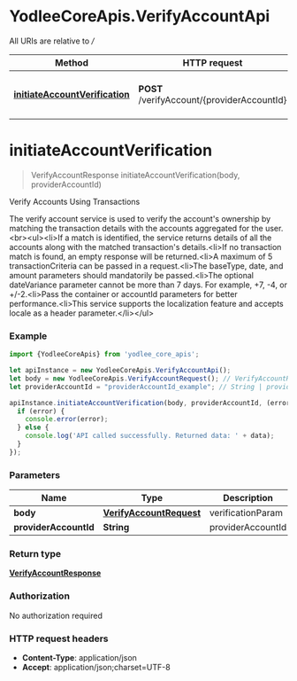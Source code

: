 # YodleeCoreApis.VerifyAccountApi

All URIs are relative to */*

Method | HTTP request | Description
------------- | ------------- | -------------
[**initiateAccountVerification**](VerifyAccountApi.md#initiateAccountVerification) | **POST** /verifyAccount/{providerAccountId} | Verify Accounts Using Transactions

<a name="initiateAccountVerification"></a>
# **initiateAccountVerification**
> VerifyAccountResponse initiateAccountVerification(body, providerAccountId)

Verify Accounts Using Transactions

The verify account service is used to verify the account&#x27;s ownership by  matching the transaction details with the accounts aggregated for the user.&lt;br&gt;&lt;ul&gt;&lt;li&gt;If a match is identified, the service returns details of all the accounts along with the matched transaction&#x27;s details.&lt;li&gt;If no transaction match is found, an empty response will be returned.&lt;li&gt;A maximum of 5 transactionCriteria can be passed in a request.&lt;li&gt;The baseType, date, and amount parameters should mandatorily be passed.&lt;li&gt;The optional dateVariance parameter cannot be more than 7 days. For example, +7, -4, or +/-2.&lt;li&gt;Pass the container or accountId parameters for better performance.&lt;li&gt;This service supports the localization feature and accepts locale as a header parameter.&lt;/li&gt;&lt;/ul&gt;

### Example
```javascript
import {YodleeCoreApis} from 'yodlee_core_apis';

let apiInstance = new YodleeCoreApis.VerifyAccountApi();
let body = new YodleeCoreApis.VerifyAccountRequest(); // VerifyAccountRequest | verificationParam
let providerAccountId = "providerAccountId_example"; // String | providerAccountId

apiInstance.initiateAccountVerification(body, providerAccountId, (error, data, response) => {
  if (error) {
    console.error(error);
  } else {
    console.log('API called successfully. Returned data: ' + data);
  }
});
```

### Parameters

Name | Type | Description  | Notes
------------- | ------------- | ------------- | -------------
 **body** | [**VerifyAccountRequest**](VerifyAccountRequest.md)| verificationParam | 
 **providerAccountId** | **String**| providerAccountId | 

### Return type

[**VerifyAccountResponse**](VerifyAccountResponse.md)

### Authorization

No authorization required

### HTTP request headers

 - **Content-Type**: application/json
 - **Accept**: application/json;charset=UTF-8

